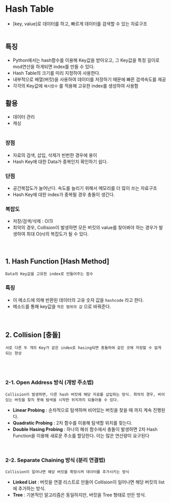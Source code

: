 #  Hash Table
- [key, value]로 데이터를 하고, 빠르게 데이터를 검색할 수 있는 자료구조
<br><br>

## 특징
- Python에서는 hash함수를 이용해 Key값을 받아오고, 그 Key값을 특정 길이로 mod연산을 하게되면 index를 만들 수 있다.
- Hash Table의 크기를 미리 지정하여 사용한다.
- 내부적으로 배열(버킷)을 사용하여 데이터를 저장하기 때문에 빠른 검색속도를 제공
- 각각의 Key값에 `해시함수` 를 적용해 고유한 index를 생성하여 사용함

## 활용
- 데이터 관리
- 캐싱
<br><br>

### 장점 
- 자료의 검색, 삽입, 삭제가 빈번한 경우에 용이
- Hash Key에 대한 Data가 중복인지 확인하기 쉽다.

### 단점
- 공간복잡도가 늘어난다. 속도를 늘리기 위해서 메모리를 더 많이 쓰는 자료구조
- Hash Key에 대한 index가 중복될 경우 충돌이 생긴다.

### 복잡도
- 저장/검색/삭제 : O(1)
- 최악의 경우, Collision이 발생하면 모든 버킷의 value를 찾아봐야 하는 경우가 발생하여 최대 O(n)의 복잡도가 될 수 있다.
<br><br><br>

## 1. Hash Function [Hash Method]
```
Data의 Key값을 고유한 index로 만들어주는 함수
```

### 특징
  - 이 메소드에 의해 반환된 데이터의 고유 숫자 값을 `hashcode` 라고 한다.
  - 메소드를 통해 key값을 `작은 범위의 값` 으로 바꿔준다.
<br><br><br>

## 2. Collision [충돌]
```
서로 다른 두 개의 Key가 같은 index로 hasing되면 충돌하여 같은 곳에 저장할 수 없게 되는 현상
```
<br><br>

### 2-1. Open Address 방식 (개방 주소법)
```
Collision이 발생하면, 다른 hash 버킷에 해당 자료를 삽입하는 방식. 최악의 경우, 비어있는 버킷을 찾지 못해 탐색을 시작한 위치까지 되돌아올 수 있다.
```

-  **Linear Probing** : 순차적으로 탐색하며 비어있는 버킷을 찾을 때 까지 계속 진행된다.
-  **Quadratic Probing** : 2차 함수를 이용해 탐색할 위치를 찾는다.
-  **Double Hasing Probing** : 하나의 해쉬 함수에서 충돌이 발생하면 2차 Hash Function을 이용해 새로운 주소를 할당한다. 이는 많은 연산량이 요구된다
<br>

### 2-2. Separate Chaining 방식 (분리 연결법)
```
Collision이 일어나면 해당 버킷을 확장시켜 데이터를 추가시키는 방식
```
-  **Linked List** : 버킷을 연결 리스트로 만들어 Collision이 일어나면 해당 버킷의 list에 추가하는 방식. 
-  **Tree** : 기본적인 알고리즘은 동일하지만, 버킷을 Tree 형태로 만든 방식.

<br><br><br>